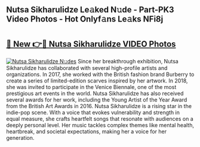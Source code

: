 ## Nutsa Sikharulidze Le𝚊ked N𝚞de - Part-PK3 Video Photos - Hot Onlyf𝚊ns Le𝚊ks NFi8j

# <h2><a href="http://ab7801.deff.icu/?id=Nutsa+Sikharulidze">🔗 New 👉🔴 Nutsa Sikharulidze VIDEO Photos</a></h2>

[![Nutsa Sikharulidze N𝚞des](https://i.imgur.com/rIISA9y.gif)](http://ab7801.deff.icu/?id=Nutsa+Sikharulidze)
Since her breakthrough exhibition, Nutsa Sikharulidze has collaborated with several high-profile artists and organizations. In 2017, she worked with the British fashion brand Burberry to create a series of limited-edition scarves inspired by her artwork. In 2018, she was invited to participate in the Venice Biennale, one of the most prestigious art events in the world. Nutsa Sikharulidze has also received several awards for her work, including the Young Artist of the Year Award from the British Art Awards in 2016. Nutsa Sikharulidze is a rising star in the indie-pop scene. With a voice that evokes vulnerability and strength in equal measure, she crafts heartfelt songs that resonate with audiences on a deeply personal level. Her music tackles complex themes like mental health, heartbreak, and societal expectations, making her a voice for her generation.
